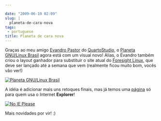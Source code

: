 ```yaml
---

date: "2009-06-19 02:09"
slug: |
  planeta-de-cara-nova
tags:
 - portuguese
title: Planeta de cara nova
---
```


Graças ao meu amigo [Evandro Pastor](http://www.quartoestudio.com/blog)
do [QuartoStudio](http://www.quartoestudio.com/), o [Planeta GNU/Linux
Brasil](http://planeta.gnulinuxbrasil.org/) agora está com um visual
novo! Alias, o Evandro também criou o layout ganhador para substituir o
site atual do [Foresight Linux](http://www.foresightlinux.org), que deve
ser lançado até a semana que vem (realmente ficou muito bom, vocês vão
ver!)

[![Planeta GNU/Linux
Brasil](http://farm4.static.flickr.com/3298/3639648289_d5e4762306.jpg)](http://www.flickr.com/photos/ogmaciel/3639648289/)

A idéia é adicionar mais uns retoques finais, mas já temos uma
[página](http://planeta.gnulinuxbrasil.org/no-ie-please.html) só para
quem usa o Internet **Explorer**!

[![No IE
Please](http://farm4.static.flickr.com/3358/3639648019_be43a1a4f4.jpg)](http://www.flickr.com/photos/ogmaciel/3639648019/)

Mais novidades por vir! :)
